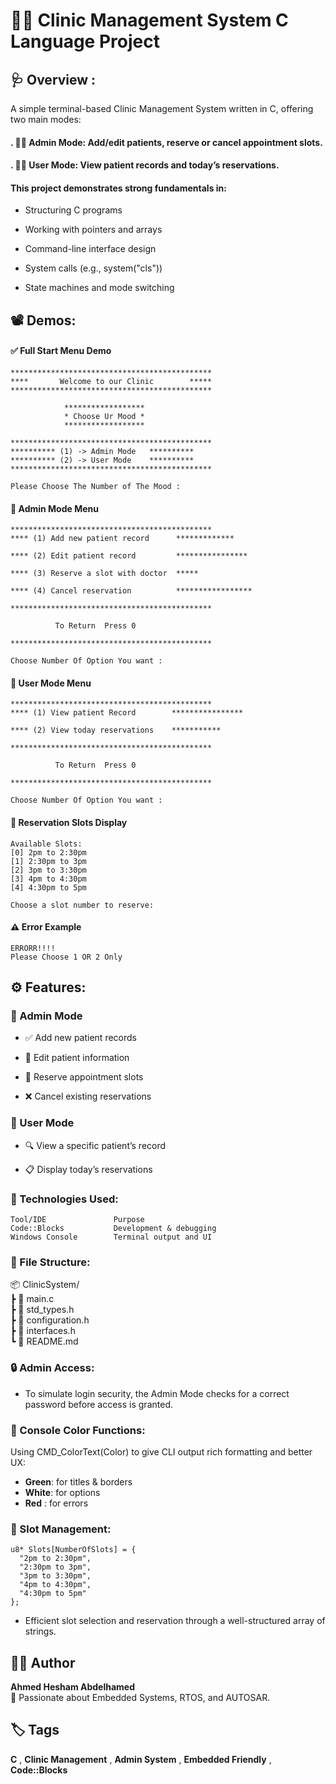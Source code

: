 # 👨‍⚕️ Clinic Management System C Language Project 
## 🩺 Overview :
A simple terminal-based Clinic Management System written in C, offering two main modes:

#### . 👨‍⚕️ Admin Mode: Add/edit patients, reserve or cancel appointment slots.

#### . 🧑‍💻 User Mode: View patient records and today’s reservations.

#### This project demonstrates strong fundamentals in:

- Structuring C programs

- Working with pointers and arrays

- Command-line interface design

- System calls (e.g., system("cls"))

- State machines and mode switching

## 📽️ Demos:

#### ✅ Full Start Menu Demo
```
*********************************************
****       Welcome to our Clinic        *****
*********************************************

            ******************
            * Choose Ur Mood *
            ******************

*********************************************
********** (1) -> Admin Mode   **********
********** (2) -> User Mode    **********
*********************************************

Please Choose The Number of The Mood :

```
#### 🔐 Admin Mode Menu
```
*********************************************
**** (1) Add new patient record      *************

**** (2) Edit patient record         ****************

**** (3) Reserve a slot with doctor  *****

**** (4) Cancel reservation          *****************

*********************************************

          To Return  Press 0

*********************************************

Choose Number Of Option You want :
```
#### 👥 User Mode Menu
```
*********************************************
**** (1) View patient Record        ****************

**** (2) View today reservations    ***********

*********************************************

          To Return  Press 0

*********************************************

Choose Number Of Option You want :
```
#### 📅 Reservation Slots Display
```
Available Slots:
[0] 2pm to 2:30pm
[1] 2:30pm to 3pm
[2] 3pm to 3:30pm
[3] 4pm to 4:30pm
[4] 4:30pm to 5pm

Choose a slot number to reserve:
```
#### ⚠️ Error Example
```
ERRORR!!!!
Please Choose 1 OR 2 Only
```
## ⚙️ Features:
### 🔐 Admin Mode
- ✅ Add new patient records

- 📝 Edit patient information

- 📅 Reserve appointment slots

- ❌ Cancel existing reservations

### 👤 User Mode
-  🔍 View a specific patient’s record

- 📋 Display today’s reservations

### 🧠 Technologies Used:

```
Tool/IDE               Purpose
Code::Blocks           Development & debugging
Windows Console        Terminal output and UI
```

### 📁 File Structure:
📦 ClinicSystem/ <br>
 ┣ 📄 main.c <br>
 ┣ 📄 std_types.h <br>
 ┣ 📄 configuration.h <br>
 ┣ 📄 interfaces.h <br>
 ┗ 📄 README.md <br>

### 🔒 Admin Access:
- To simulate login security, the Admin Mode checks for a correct password before access is granted.

### 🎨 Console Color Functions:
Using CMD_ColorText(Color) to give CLI output rich formatting and better UX:
- **Green**:  for titles & borders
- **White**:  for options
- **Red**  :  for errors

### 📌 Slot Management:
```
u8* Slots[NumberOfSlots] = {
  "2pm to 2:30pm",
  "2:30pm to 3pm",
  "3pm to 3:30pm",
  "4pm to 4:30pm",
  "4:30pm to 5pm"
};
```
- Efficient slot selection and reservation through a well-structured array of strings.

## 👨‍🎓 Author
**Ahmed Hesham Abdelhamed** <br>
🚀 Passionate about Embedded Systems, RTOS, and AUTOSAR.<br>

## 🏷️ Tags
**C** , **Clinic Management** , **Admin System** , **Embedded Friendly** , **Code::Blocks** 
